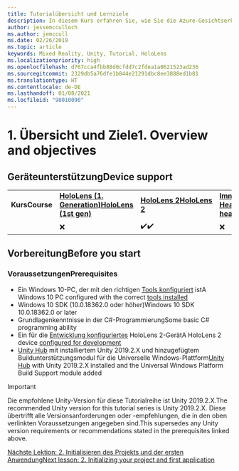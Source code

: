 ```yaml
---
title: Tutorialübersicht und Lernziele
description: In diesem Kurs erfahren Sie, wie Sie die Azure-Gesichtserkennung in einer Mixed Reality-Anwendung implementieren.
author: jessemcculloch
ms.author: jemccull
ms.date: 02/26/2019
ms.topic: article
keywords: Mixed Reality, Unity, Tutorial, HoloLens
ms.localizationpriority: high
ms.openlocfilehash: d767cca4fbb88d0cfdd7c2fdea1a0621523ad236
ms.sourcegitcommit: 2329db5a76dfe1b844e21291dbc8ee3888ed1b81
ms.translationtype: HT
ms.contentlocale: de-DE
ms.lasthandoff: 01/08/2021
ms.locfileid: "98010090"
---
```

# <a name="1-overview-and-objectives"></a><span data-ttu-id="13a42-104">1. Übersicht und Ziele</span><span class="sxs-lookup"><span data-stu-id="13a42-104">1. Overview and objectives</span></span>

## <a name="device-support"></a><span data-ttu-id="13a42-105">Geräteunterstützung</span><span class="sxs-lookup"><span data-stu-id="13a42-105">Device support</span></span>

<table>
    <colgroup>
    <col width="25%" />
    <col width="25%" />
    <col width="25%" />
    <col width="25%" />
    </colgroup>
    <tr>
        <td><span data-ttu-id="13a42-106"><strong>Kurs</strong></span><span class="sxs-lookup"><span data-stu-id="13a42-106"><strong>Course</strong></span></span></td>
        <td><span data-ttu-id="13a42-107"><a href="../../../hololens-hardware-details.md"><strong>HoloLens (1. Generation)</strong></a></span><span class="sxs-lookup"><span data-stu-id="13a42-107"><a href="../../../hololens-hardware-details.md"><strong>HoloLens (1st gen)</strong></a></span></span></td>
        <td><span data-ttu-id="13a42-108"><a href="https://www.microsoft.com//hololens/hardware"><strong>HoloLens 2</strong></a></span><span class="sxs-lookup"><span data-stu-id="13a42-108"><a href="https://www.microsoft.com//hololens/hardware"><strong>HoloLens 2</strong></a></span></span></td>
        <td><span data-ttu-id="13a42-109"><a href="../../../discover/immersive-headset-hardware-details.md"><strong>Immersive Headsets</strong></a></span><span class="sxs-lookup"><span data-stu-id="13a42-109"><a href="../../../discover/immersive-headset-hardware-details.md"><strong>Immersive headsets</strong></a></span></span></td>
    </tr>
     <tr>
        <td></td>
        <td>❌</td>
        <td><span data-ttu-id="13a42-110">✔️</span><span class="sxs-lookup"><span data-stu-id="13a42-110">✔️</span></span></td>
        <td>❌</td>
    </tr>
</table>

## <a name="before-you-start"></a><span data-ttu-id="13a42-111">Vorbereitung</span><span class="sxs-lookup"><span data-stu-id="13a42-111">Before you start</span></span>

### <a name="prerequisites"></a><span data-ttu-id="13a42-112">Voraussetzungen</span><span class="sxs-lookup"><span data-stu-id="13a42-112">Prerequisites</span></span>

* <span data-ttu-id="13a42-113">Ein Windows 10-PC, der mit den richtigen [Tools konfiguriert](../../install-the-tools.md) ist</span><span class="sxs-lookup"><span data-stu-id="13a42-113">A Windows 10 PC configured with the correct [tools installed](../../install-the-tools.md)</span></span>
* <span data-ttu-id="13a42-114">Windows 10 SDK (10.0.18362.0 oder höher)</span><span class="sxs-lookup"><span data-stu-id="13a42-114">Windows 10 SDK 10.0.18362.0 or later</span></span>
* <span data-ttu-id="13a42-115">Grundlagenkenntnisse in der C#-Programmierung</span><span class="sxs-lookup"><span data-stu-id="13a42-115">Some basic C# programming ability</span></span>
* <span data-ttu-id="13a42-116">Ein für die [Entwicklung konfiguriertes](../../platform-capabilities-and-apis/using-visual-studio.md#enabling-developer-mode) HoloLens 2-Gerät</span><span class="sxs-lookup"><span data-stu-id="13a42-116">A HoloLens 2 device [configured for development](../../platform-capabilities-and-apis/using-visual-studio.md#enabling-developer-mode)</span></span>
* <span data-ttu-id="13a42-117"><a href="https://docs.unity3d.com/Manual/GettingStartedInstallingHub.html" target="_blank">Unity Hub</a> mit installiertem Unity 2019.2.X und hinzugefügtem Buildunterstützungsmodul für die Universelle Windows-Plattform</span><span class="sxs-lookup"><span data-stu-id="13a42-117"><a href="https://docs.unity3d.com/Manual/GettingStartedInstallingHub.html" target="_blank">Unity Hub</a> with Unity 2019.2.X installed and the Universal Windows Platform Build Support module added</span></span>

> [!IMPORTANT]
> <span data-ttu-id="13a42-118">Die empfohlene Unity-Version für diese Tutorialreihe ist Unity 2019.2.X.</span><span class="sxs-lookup"><span data-stu-id="13a42-118">The recommended Unity version for this tutorial series is Unity 2019.2.X.</span></span> <span data-ttu-id="13a42-119">Diese übertrifft alle Versionsanforderungen oder -empfehlungen, die in den oben verlinkten Voraussetzungen angegeben sind.</span><span class="sxs-lookup"><span data-stu-id="13a42-119">This supersedes any Unity version requirements or recommendations stated in the prerequisites linked above.</span></span>

[<span data-ttu-id="13a42-120">Nächste Lektion: 2. Initialisieren des Projekts und der ersten Anwendung</span><span class="sxs-lookup"><span data-stu-id="13a42-120">Next lesson: 2. Initializing your project and first application</span></span>](../../../mrlearning-base-ch1.md)

